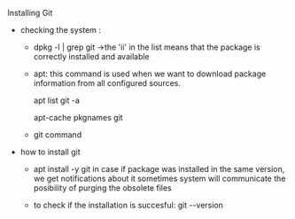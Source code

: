Installing Git

* checking the system : 

    - dpkg -l | grep git
        ->the 'ii' in the list means that the package is correctly installed and available

    - apt: this command is used when we want to download package information from all configured sources.

        apt list git -a

        apt-cache pkgnames git

    - git command


* how to install git

    - apt install -y git
    in case if package was installed in the same version, we get notifications about it
    sometimes system will communicate the posibility of purging the obsolete files

    - to check if the installation is succesful: git --version
